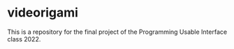 # videorigami

This is a repository for the final project of the Programming Usable Interface class 2022.
